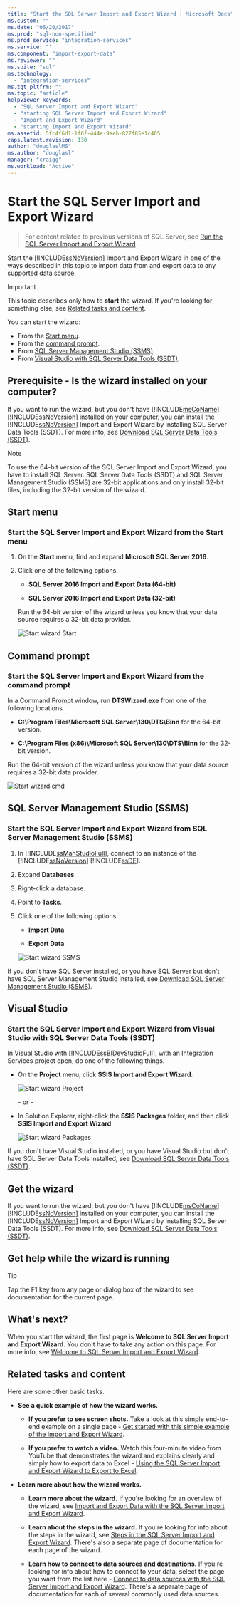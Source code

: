 ```yaml
---
title: "Start the SQL Server Import and Export Wizard | Microsoft Docs"
ms.custom: ""
ms.date: "06/20/2017"
ms.prod: "sql-non-specified"
ms.prod_service: "integration-services"
ms.service: ""
ms.component: "import-export-data"
ms.reviewer: ""
ms.suite: "sql"
ms.technology: 
  - "integration-services"
ms.tgt_pltfrm: ""
ms.topic: "article"
helpviewer_keywords: 
  - "SQL Server Import and Export Wizard"
  - "starting SQL Server Import and Export Wizard"
  - "Import and Export Wizard"
  - "starting Import and Export Wizard"
ms.assetid: 5fc4f6d1-1f6f-444e-9aeb-827f85e1c405
caps.latest.revision: 130
author: "douglaslMS"
ms.author: "douglasl"
manager: "craigg"
ms.workload: "Active"
---
```

# Start the SQL Server Import and Export Wizard

 > For content related to previous versions of SQL Server, see [Run the SQL Server Import and Export Wizard](https://msdn.microsoft.com/library/ms140052(SQL.120).aspx).

Start the [!INCLUDE[ssNoVersion](../../includes/ssnoversion-md.md)] Import and Export Wizard in one of the ways described in this topic to import data from and export data to any supported data source.

> [!IMPORTANT]
> This topic describes only how to **start** the wizard. If you're looking for something else, see [Related tasks and content](#related).

You can start the wizard:
-   From the [Start menu](#startStart).
-   From the [command prompt](#startCmd). 
-   From [SQL Server Management Studio (SSMS)](#startSSMS).
-   From [Visual Studio with SQL Server Data Tools (SSDT)](#startVS).

## Prerequisite - Is the wizard installed on your computer?
If you want to run the wizard, but you don't have [!INCLUDE[msCoName](../../includes/msconame-md.md)] [!INCLUDE[ssNoVersion](../../includes/ssnoversion-md.md)] installed on your computer, you can install the [!INCLUDE[ssNoVersion](../../includes/ssnoversion-md.md)] Import and Export Wizard  by installing SQL Server Data Tools (SSDT). For more info, see [Download SQL Server Data Tools (SSDT)](https://msdn.microsoft.com/library/mt204009.aspx).

> [!NOTE]
> To use the 64-bit version of the SQL Server Import and Export Wizard, you have to install SQL Server. SQL Server Data Tools (SSDT) and SQL Server Management Studio (SSMS) are 32-bit applications and only install 32-bit files, including the 32-bit version of the wizard.

## <a name="startStart"></a> Start menu  
### Start the SQL Server Import and Export Wizard from the Start menu
1.  On the **Start** menu, find and expand **Microsoft SQL Server 2016**.
3.  Click one of the following options.
  
    -   **SQL Server 2016 Import and Export Data (64-bit)**
          
    -   **SQL Server 2016 Import and Export Data (32-bit)**  
  
    Run the 64-bit version of the wizard unless you know that your data source requires a 32-bit data provider.
 
    ![Start wizard Start](../../integration-services/import-export-data/media/start-wizard-start.jpg)
  
## <a name="startCmd"></a> Command prompt
### Start the SQL Server Import and Export Wizard from the command prompt  
In a Command Prompt window, run **DTSWizard.exe** from one of the following locations.  
  
-   **C:\Program Files\Microsoft SQL Server\130\DTS\Binn** for the 64-bit version.  
  
-   **C:\Program Files (x86)\Microsoft SQL Server\130\DTS\Binn** for the 32-bit version.  
  
Run the 64-bit version of the wizard unless you know that your data source requires a 32-bit data provider.

![Start wizard cmd](../../integration-services/import-export-data/media/start-wizard-cmd.jpg)  
  
## <a name="startSSMS"></a> SQL Server Management Studio (SSMS)
### Start the SQL Server Import and Export Wizard from SQL Server Management Studio (SSMS)    
1.  In [!INCLUDE[ssManStudioFull](../../includes/ssmanstudiofull-md.md)], connect to an instance of the [!INCLUDE[ssNoVersion](../../includes/ssnoversion-md.md)] [!INCLUDE[ssDE](../../includes/ssde-md.md)].
    
2.  Expand **Databases**.
3.  Right-click a database.
4.  Point to **Tasks**.
5.  Click one of the following options.
  
    -   **Import Data**
      
    -   **Export Data**  

    ![Start wizard SSMS](../../integration-services/import-export-data/media/start-wizard-ssms.jpg) 

If you don't have SQL Server installed, or you have SQL Server but don't have SQL Server Management Studio installed, see [Download SQL Server Management Studio (SSMS)](../../ssms/download-sql-server-management-studio-ssms.md).
  
## <a name="startVS"></a> Visual Studio
### Start the SQL Server Import and Export Wizard from Visual Studio with SQL Server Data Tools (SSDT) 
 In Visual Studio with [!INCLUDE[ssBIDevStudioFull](../../includes/ssbidevstudiofull-md.md)], with an Integration Services project open, do one of the following things. 
  
-   On the **Project** menu, click **SSIS Import and Export Wizard**. 

    ![Start wizard Project](../../integration-services/import-export-data/media/start-wizard-project.jpg) 
    
    \- or -
    
-   In Solution Explorer, right-click the **SSIS Packages** folder, and then click **SSIS Import and Export Wizard**.

    ![Start wizard Packages](../../integration-services/import-export-data/media/start-wizard-packages.jpg)

If you don't have Visual Studio installed, or you have Visual Studio but don't have SQL Server Data Tools installed, see [Download SQL Server Data Tools (SSDT)](../../ssdt/download-sql-server-data-tools-ssdt.md).

## Get the wizard
If you want to run the wizard, but you don't have [!INCLUDE[msCoName](../../includes/msconame-md.md)] [!INCLUDE[ssNoVersion](../../includes/ssnoversion-md.md)] installed on your computer, you can install the [!INCLUDE[ssNoVersion](../../includes/ssnoversion-md.md)] Import and Export Wizard  by installing SQL Server Data Tools (SSDT). For more info, see [Download SQL Server Data Tools (SSDT)](https://msdn.microsoft.com/library/mt204009.aspx).

## Get help while the wizard is running
> [!TIP]
> Tap the F1 key from any page or dialog box of the wizard to see documentation for the current page.   

 ## What's next?  
 When you start the wizard, the first page is **Welcome to SQL Server Import and Export Wizard**. You don't have to take any action on this page. For more info, see [Welcome to SQL Server Import and Export Wizard](../../integration-services/import-export-data/welcome-to-sql-server-import-and-export-wizard.md).  
  
## <a name="related"></a> Related tasks and content  
 Here are some other basic tasks.
-   **See a quick example of how the wizard works.**

    -   **If you prefer to see screen shots.** Take a look at this simple end-to-end example on a single page - [Get started with this simple example of the Import and Export Wizard](../../integration-services/import-export-data/get-started-with-this-simple-example-of-the-import-and-export-wizard.md).

    -   **If you prefer to watch a video.** Watch this four-minute video from YouTube that demonstrates the wizard and explains clearly and simply how to export data to Excel - [Using the SQL Server Import and Export Wizard to Export to Excel](https://go.microsoft.com/fwlink/?linkid=829049).

-   **Learn more about how the wizard works.**

    -   **Learn more about the wizard.** If you're looking for an overview of the wizard, see [Import and Export Data with the SQL Server Import and Export Wizard](../../integration-services/import-export-data/import-and-export-data-with-the-sql-server-import-and-export-wizard.md).

    -   **Learn about the steps in the wizard.** If you're looking for info about the steps in the wizard, see [Steps in the SQL Server Import and Export Wizard](../../integration-services/import-export-data/steps-in-the-sql-server-import-and-export-wizard.md). There's also a separate page of documentation for each page of the wizard.

    -   **Learn how to connect to data sources and destinations.** If you're looking for info about how to connect to your data, select the page you want from the list here - [Connect to data sources with the SQL Server Import and Export Wizard](../../integration-services/import-export-data/connect-to-data-sources-with-the-sql-server-import-and-export-wizard.md). There's a separate page of documentation for each of several commonly used data sources.


